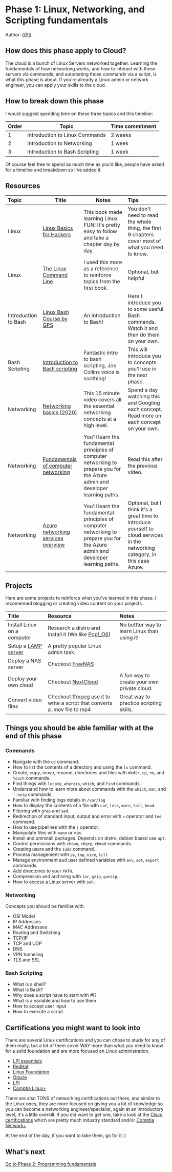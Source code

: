# Phase 1: Linux, Networking, and Scripting fundamentals

Author: [GPS](https://twitter.com/madebygps)

## How does this phase apply to Cloud?

The cloud is a bunch of Linux Servers networked together. Learning the fundamentals of how networking works, and how to interact with these servers via commands, and automating those commands via a script, is what this phase is about. If you're already a Linux admin or network engineer, you can apply your skills to the cloud.

## How to break down this phase

I would suggest spending time on these three topics and this timeline:

| Order | Topic                           | Time commitment |
|-------|---------------------------------|-------------------|
| 1 | Introduction to Linux Commands | 2 weeks
| 2 | Introduction to Networking  | 1 week          |
| 3 | Introduction to Bash Scripting | 1 week           |

Of course feel free to spend as much time as you'd like, people have asked for a timeline and breakdown so I've added it.

## Resources

| Topic      | Title    |  Notes     | Tips |
| :------------- | ---------- | ----------- | :----------- |
|  Linux | [Linux Basics for Hackers](https://nostarch.com/linuxbasicsforhackers)   | This book made learning Linux FUN! It's pretty easy to follow and take a chapter day by day.   | You don't need to read the whole thing, the first 9 chapters cover most of what you need to know. 
| Linux   | [The Linux Command Line](https://nostarch.com/tlcl2) | I used this more as a reference to reinforce topics from the first book. | Optional, but helpful |
Introduction to Bash  | [Linux Bash Course by GPS](https://youtu.be/qALScO3E61I) | An introduction to Bash!| Here I introduce you to some useful Bash commands. Watch it and then do them on your own.
| Bash Scripting   | [Introduction to Bash scripting](https://youtu.be/_n5ZegzieSQ) | Fantastic intro to bash scripting, Joe Collins voice is soothing!| This will introduce you to concepts you'll use in the next phase.
| Networking   | [Networking basics (2020)](https://www.youtube.com/watch?v=_IOZ8_cPgu8) | This 15 minute video covers all the essential networking concepts at a high level.  | Spend a day watching this and Googling each concept. Read more on each concept on your own.
Networking | [Fundamentals of computer networking](https://learn.microsoft.com/en-us/training/modules/network-fundamentals/) | You'll learn the fundamental principles of computer networking to prepare you for the Azure admin and developer learning paths. | Read this after the previous video.
Networking | [Azure networking services overview](https://learn.microsoft.com/azure/networking/fundamentals/networking-overview) | You'll learn the fundamental principles of computer networking to prepare you for the Azure admin and developer learning paths. | Optional, but I think it's a great time to introduce yourself to cloud services in the networking category, in this case Azure.


## Projects

Here are some projects to reinforce what you've learned in this phase. I recomenned blogging or creating video content on your projects. 

 Title    | Resource     | Notes
 :---------- | :----------- | :----------- |
 Install Linux on a computer   | Research a distro and install it (We like [Pop!_OS](https://pop.system76.com/)) | No bettter way to learn Linux than using it!
Setup a [LAMP server](https://en.wikipedia.org/wiki/LAMP_(software_bundle)) | A pretty popular Linux admin task. |
 Deploy a NAS server | Checkout [FreeNAS](https://www.freenas.org/) |
 Deploy your own cloud | Checkout [NextCloud](https://nextcloud.com/) | A fun way to create your own private cloud. 
  Convert video files | Checkout [ffmpeg](https://ffmpeg.org/ffmpeg.html) use it to write a script that converts a .mov file to mp4 | Great way to practice scripting skills.

## Things you should be able familiar with at the end of this phase

### Commands

- Navigate with the `cd` command.
- How to list the contents of a directory and using the `ls` command.
- Create, copy, move, rename, directories and files with `mkdir`, `cp`, `rm`, and `touch` commands.
- Find things with `locate`, `whereis`, `which`, and `find` commands.
- Understand how to learn more about commands with the `which`, `man`, and `--help` commands.
- Familiar with finding logs details in `/var/log`
- How to display the contents of a file with `cat`, `less`, `more`, `tail`, `head`.
- Filtering with `grep` and `sed`.
- Redirection of standard input, output and error with `>` operator and `tee` command.
- How to use pipelines with the `|` operator.
- Manipulate files with `nano` or `vim`.
- Install and uninstall packages. Depends on distro, debian based use `apt`.
- Control permissions with `chown`, `chgrp`, `chmod` commands.
- Creating users and the `sudo` command.
- Process management with `ps`, `top`, `nice`, `kill`
- Manage environment aud user defined variables with `env`, `set`, `export` commands.
- Add directories to your `PATH`.
- Compression and archiving with `tar`, `gzip`, `gunzip`.
- How to access a Linux server with `ssh`.

### Networking

Concepts you should be familiar with.

- OSI Model
- IP Addresses
- MAC Addresses
- Routing and Switching
- TCP/IP
- TCP and UDP
- DNS
- VPN tunneling
- TLS and SSL

### Bash Scripting

- What is a shell?
- What is Bash?
- Why does a script have to start with #!?
- What is a variable and how to use them
- How to accept user input
- How to execute a script

## Certifications you might want to look into

There are several Linux certifications and you can chose to study for any of them really, but a lot of them cover WAY more than what you need to know for a solid foundation and are more focused on Linux administration.

- [LPI essentials](https://www.lpi.org/our-certifications/linux-essentials-overview)
- [RedHat](https://www.redhat.com/en/services/training-and-certification)
- [Linux Foundation](https://training.linuxfoundation.org/certification-catalog/)
- [Oracle](https://education.oracle.com/oracle-certification-path/pFamily_358)
- [LPI](https://www.lpi.org/)
- [Comptia Linux+](https://www.comptia.org/certifications/linux)

There are also TONS of networking certifications out there, and similar to the Linux ones, they are more focused on giving you a lot of knowledge so you can become a networking engineer/specialist, again at an introductory level, it's a little overkill. If you did want to get one, take a look at the [Cisco certifications](https://www.cisco.com/c/en/us/training-events/training-certifications/certifications.html) which are pretty much industry standard and/or [Comptia Network+](https://www.comptia.org/certifications/network)

At the end of the day, if you want to take them, go for it :)
  
## What's next

[Go to Phase 2: Programming fundamentals](../phase2/README.md)
